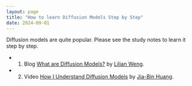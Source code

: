 ```yaml
---
layout: page
title: "How to learn Diffusion Models Step by Step" 
date: 2024-09-01
---
```


Diffusion models are quite popular. Please see the study notes to learn it step by step. 

- 1. Blog [What are Diffusion Models?](https://lilianweng.github.io/posts/2021-07-11-diffusion-models/) by [Lilian Weng](https://scholar.google.com/citations?user=dCa-pW8AAAAJ&hl=en&oi=ao).
- 2. Video [How I Understand Diffusion Models](https://youtu.be/i2qSxMVeVLI?si=L5jdY3K07shya1qx) by [Jia-Bin Huang](https://jbhuang0604.github.io/).
